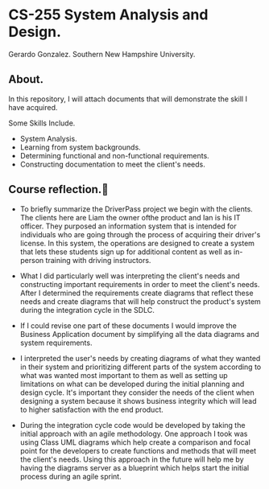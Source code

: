 # CS-255 System Analysis and Design.
Gerardo Gonzalez.
Southern New Hampshire University. 

## About. 
In this repository, I will attach documents that will demonstrate the skill I have acquired.

Some Skills Include. 
* System Analysis.
* Learning from system backgrounds. 
* Determining functional and non-functional requirements.
* Constructing documentation to meet the client's needs. 
 
## Course reflection.:mag_right: 
* To briefly summarize the DriverPass project we begin with the clients. The clients here are Liam the owner ofthe product and Ian is his IT officer. They purposed an information system that is intended for individuals who are going through the process of acquiring their driver's license. In this system, the operations are designed to create a system that lets these students sign up for additional content as well as in-person training with driving instructors.
<p>

* What I did particularly well was interpreting the client's needs and constructing important requirements in order to meet the client's needs. After I determined the requirements create diagrams that reflect these needs and create diagrams that will help construct the product's system during the integration cycle in the SDLC.
<p>

* If I could revise one part of these documents I would improve the Business Application document by simplifying all the data diagrams and system requirements. 
<p>

* I interpreted the user's needs by creating diagrams of what they wanted in their system and prioritizing different parts of the system according to what was wanted most important to them as well as setting up limitations on what can be developed during the initial planning and design cycle. It's important they consider the needs of the client when designing a system because it shows business integrity which will lead to higher satisfaction with the end product.
<p>

* During the integration cycle code would be developed by taking the initial approach with an agile methodology. One approach I took was using Class UML diagrams which help create a comparison and focal point for the developers to create functions and methods that will meet the client's needs. Using this approach in the future will help me by having the diagrams server as a blueprint which helps start the initial process during an agile sprint. 
							